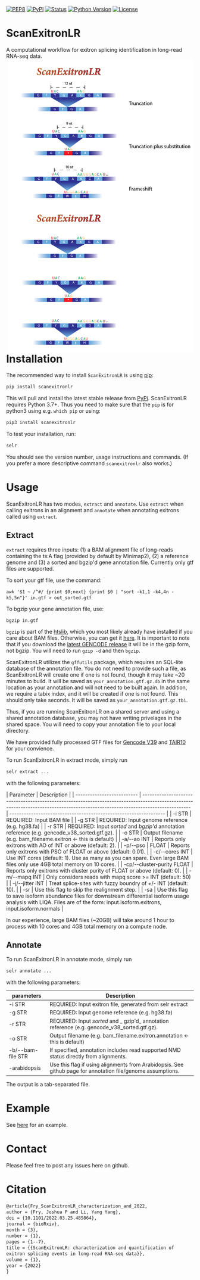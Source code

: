 [![PEP8](https://img.shields.io/badge/code%20style-pep8-orange.svg)](https://www.python.org/dev/peps/pep-0008/)
[![PyPI](https://img.shields.io/pypi/v/scanexitronlr.svg)](https://pypi.org/project/scanexitronlr/ "PyPI")
[![Status](https://img.shields.io/pypi/status/scanexitronlr.svg)](https://pypi.org/project/scanexitronlr "Status")
[![Python Version](https://img.shields.io/pypi/pyversions/scanexitronlr)](https://pypi.org/project/scanexitronlr/ "Python Version")
[![License](https://img.shields.io/pypi/l/scanexitronlr)](https://opensource.org/licenses/MIT "License")

# ScanExitronLR

A computational workflow for exitron splicing identification in long-read RNA-seq data.
<img align="right" width="500" src="https://github.com/ylab-hi/ScanExitronLR/blob/main/splice_type.png#gh-light-mode-only">
<img align="right" width="500" src="https://github.com/ylab-hi/ScanExitronLR/blob/main/splice_type_dark.png#gh-dark-mode-only">

# Installation

The recommended way to install `ScanExitronLR` is using [pip](https://pip.pypa.io/en/stable/):

```bash
pip install scanexitronlr
```

This will pull and install the latest stable release from [PyPi](https://pypi.org/). ScanExitronLR requires Python 3.7+. Thus you need to make sure that the `pip` is for python3 using e.g. `which pip` or using:

```bash
pip3 install scanexitronlr
```

To test your installation, run:

```bash
selr
```

You should see the version number, usage instructions and commands. (If you prefer a more descriptive command `scanexitronlr` also works.)

# Usage

ScanExitronLR has two modes, `extract` and `annotate`. Use `extract` when calling exitrons in an alignment and `annotate` when annotating exitrons called using `extract`.

## Extract

`extract` requires three inputs: (1) a BAM alignment file of long-reads containing the ts:A flag (provided by default by Minimap2), (2) a reference genome and (3) a sorted and bgzip'd gene annotation file. Currently only gtf files are supported.

To sort your gtf file, use the command:

```
awk '$1 ~ /^#/ {print $0;next} {print $0 | "sort -k1,1 -k4,4n -k5,5n"}' in.gtf > out_sorted.gtf
```

To bgzip your gene annotation file, use:

```
bgzip in.gtf
```

`bgzip` is part of the [htslib](http://www.htslib.org/), which you most likely already have installed if you care about BAM files. Otherwise, you can get it [here](http://www.htslib.org/). It is important to note that if you download the [latest GENCODE release](https://www.gencodegenes.org/human/) it will be in the gzip form, not bgzip. You will need to run `gzip -d` and then `bgzip`.

ScanExitronLR utilizes the `gffutils` package, which requires an SQL-lite database of the annotation file. You do not need to provide such a file, as ScanExitronLR will create one if one is not found, though it may take ~20 minutes to build. It will be saved as `your_annotation.gtf.gz.db` in the same location as your annotation and will not need to be built again. In addition, we require a tabix index, and it will be created if one is not found. This should only take seconds. It will be saved as `your_annotation.gtf.gz.tbi`.

Thus, if you are running ScanExitronLR on a shared server and using a shared annotation database, you may not have writing privelages in the shared space. You will need to copy your annotation file to your local directory.

We have provided fully processed GTF files for [Gencode V39](https://drive.google.com/drive/folders/1LAU26BxAmTmkQdCaHJ1ba1LHBmOI8yUM?usp=sharing) and [TAIR10](https://drive.google.com/drive/folders/1FNZ5HRJOvGeiMxMObXBPgTGC2E0l3yeE?usp=sharing) for your convience.

To run ScanExitronLR in extract mode, simply run

```bash
selr extract ...
```

with the following parameters:

| Parameter                  | Description                                                                                                                                                                      |
| -------------------------- | -------------------------------------------------------------------------------------------------------------------------------------------------------------------------------- | ----------------------------------------------------------------- |
| -i STR                     | REQUIRED: Input BAM file                                                                                                                                                         |
| -g STR                     | REQUIRED: Input genome reference (e.g. hg38.fa)                                                                                                                                  |
| -r STR                     | REQUIRED: Input _sorted_ and _bgzip'd_ annotation reference (e.g. gencode_v38_sorted.gtf.gz).                                                                                    |
| -o STR                     | Output filename (e.g. bam_filename.exitron <- this is default)                                                                                                                   |
| -a/--ao INT                | Reports only exitrons with AO of INT or above (default: 2).                                                                                                                      |
| -p/--pso                   | FLOAT                                                                                                                                                                            | Reports only exitrons with PSO of FLOAT or above (default: 0.01). |
| -c/--cores INT             | Use INT cores (default: 1). Use as many as you can spare. Even large BAM files only use 4GB total memory on 10 cores.                                                            |
| -cp/--cluster-purity FLOAT | Reports only exitrons with cluster purity of FLOAT or above (default: 0).                                                                                                        |
| -m/--mapq INT              | Only considers reads with mapq score >= INT (default: 50)                                                                                                                        |
| -j/--jitter INT            | Treat splice-sites with fuzzy boundry of +/- INT (default: 10).                                                                                                                  |
| -sr                        | Use this flag to skip the realignment step.                                                                                                                                      |
| -sa                        | Use this flag to save isoform abundance files for downstream differential isoform usage analysis with LIQA. Files are of the form: input.isoform.exitrons, input.isoform.normals |

In our experience, large BAM files (~20GB) will take around 1 hour to process with 10 cores and 4GB total memory on a compute node.

## Annotate

To run ScanExitronLR in annotate mode, simply run

```bash
selr annotate ...
```

with the following parameters:

| parameters        | Description                                                                                                 |
| ----------------- | ----------------------------------------------------------------------------------------------------------- |
| -i STR            | REQUIRED: Input exitron file, generated from selr extract                                                   |
| -g STR            | REQUIRED: Input genome reference (e.g. hg38.fa)                                                             |
| -r STR            | REQUIRED: Input _sorted_ and _ gzip'd_ annotation reference (e.g. gencode_v38_sorted.gtf.gz).               |
| -o STR            | Output filename (e.g. bam_filename.exitron.annotation <- this is default)                                   |
| -b/--bam-file STR | If specified, annotation includes read supported NMD status directly from alignments.                       |
| -arabidopsis      | Use this flag if using alignments from Arabidopsis. See github page for annotation file/genome assumptions. |

The output is a tab-separated file.

# Example

See [here](https://github.com/ylab-hi/ScanExitronLR/tree/main/test_data) for an example.

# Contact

Please feel free to post any issues here on github.

# Citation

```
@article{Fry_ScanExitronLR_characterization_and_2022,
author = {Fry, Joshua P and Li, Yang Yang},
doi = {10.1101/2022.03.25.485864},
journal = {bioRxiv},
month = {3},
number = {1},
pages = {1--7},
title = {{ScanExitronLR: characterization and quantification of exitron splicing events in long-read RNA-seq data}},
volume = {1},
year = {2022}
}
```
